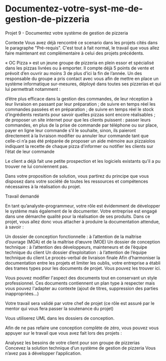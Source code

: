 # Documentez-votre-syst-me-de-gestion-de-pizzeria

Projet 9 - Documentez votre système de gestion de pizzeria

Contexte
Vous avez déjà rencontré ce scenario dans les projets cités dans le paragraphe "Pré-requis". C'est tout à fait normal, le travail que vous allez faire maintenant est complémentaire à celui des projets précédents.

« OC Pizza » est un jeune groupe de pizzeria en plein essor et spécialisé dans les pizzas livrées ou à emporter. Il compte déjà 5 points de vente et prévoit d’en ouvrir au moins 3 de plus d’ici la fin de l’année. Un des responsable du groupe a pris contact avec vous afin de mettre en place un système informatique sur-mesures, déployé dans toutes ses pizzerias et qui lui permettrait notamment :

d’être plus efficace dans la gestion des commandes, de leur réception à leur livraison en passant par leur préparation ;
de suivre en temps réel les commandes passées et en préparation ;
de suivre en temps réel le stock d’ingrédients restants pour savoir quelles pizzas sont encore réalisables ;
de proposer un site internet pour que les clients puissent :
passer leurs commandes, en plus de la prise de commande par téléphone ou sur place,
payer en ligne leur commande s’il le souhaite, sinon, ils paieront directement à la livraison
modifier ou annuler leur commande tant que celle-ci n’a pas été préparée
de proposer un aide mémoire aux pizzaiolos indiquant la recette de chaque pizza
d’informer ou notifier les clients sur l’état de leur commande

Le client a déjà fait une petite prospection et les logiciels existants qu’il a pu trouver ne lui conviennent pas.

Dans votre proposition de solution, vous partirez du principe que vous disposez dans votre société de toutes les ressources et compétences nécessaires à la réalisation du projet.



Travail demandé

En tant qu’analyste-programmeur, votre rôle est évidemment de développer le système mais également de le documenter. Votre entreprise est engagé dans une démarche qualité pour la réalisation de ses produits. Dans ce projet, vous allez donc vous attacher à produire la documentation attendue, à savoir :

Un dossier de conception fonctionnelle : à l’attention de la maîtrise d’ouvrage (MOA) et de la maîtrise d’œuvre (MOE)
Un dossier de conception technique : à l’attention des développeurs, mainteneurs et de l’équipe technique du client 
Un dossier d’exploitation : à l’attention de l’équipe technique du client
Le procès-verbal de livraison finale
Afin d’harmoniser la documentation entre les projets et limiter les oublis, votre entreprise a établi des trames types pour les documents de projet. Vous pouvez les trouver ici.

Vous pouvez modifier l'aspect des documents tout en conservant un style professionnel. Ces documents contiennent un plan type à respecter mais vous pouvez l'adapter au contexte (ajout de titres, suppression des parties inappropriées...)

Votre travail sera validé par votre chef de projet (ce rôle est assuré par le mentor qui vous fera passer la soutenance du projet)

Vous utiliserez UML dans les dossiers de conception.

Afin de ne pas refaire une conception complète de zéro, vous pouvez vous appuyer sur le travail que vous avez fait lors des projets :

Analysez les besoins de votre client pour son groupe de pizzerias
Concevez la solution technique d’un système de gestion de pizzeria
Vous n’avez pas à développer l’application.
